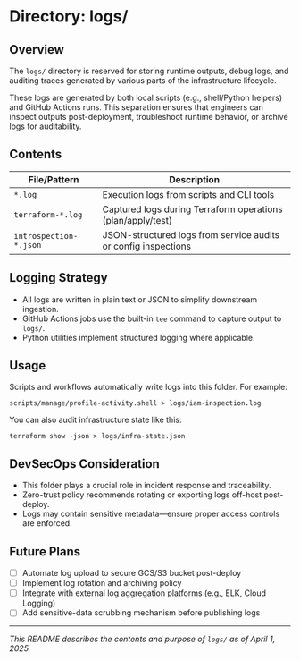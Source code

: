 # Directory: logs/

## Overview

The `logs/` directory is reserved for storing runtime outputs, debug logs, and auditing traces generated by various parts of the infrastructure lifecycle.

These logs are generated by both local scripts (e.g., shell/Python helpers) and GitHub Actions runs. This separation ensures that engineers can inspect outputs post-deployment, troubleshoot runtime behavior, or archive logs for auditability.

## Contents

| File/Pattern | Description |
|--------------|-------------|
| `*.log` | Execution logs from scripts and CLI tools |
| `terraform-*.log` | Captured logs during Terraform operations (plan/apply/test) |
| `introspection-*.json` | JSON-structured logs from service audits or config inspections |

## Logging Strategy

- All logs are written in plain text or JSON to simplify downstream ingestion.
- GitHub Actions jobs use the built-in `tee` command to capture output to `logs/`.
- Python utilities implement structured logging where applicable.

## Usage

Scripts and workflows automatically write logs into this folder. For example:

```shell
scripts/manage/profile-activity.shell > logs/iam-inspection.log
```

You can also audit infrastructure state like this:

```shell
terraform show -json > logs/infra-state.json
```

## DevSecOps Consideration

- This folder plays a crucial role in incident response and traceability.
- Zero-trust policy recommends rotating or exporting logs off-host post-deploy.
- Logs may contain sensitive metadata—ensure proper access controls are enforced.

## Future Plans

- [ ] Automate log upload to secure GCS/S3 bucket post-deploy
- [ ] Implement log rotation and archiving policy
- [ ] Integrate with external log aggregation platforms (e.g., ELK, Cloud Logging)
- [ ] Add sensitive-data scrubbing mechanism before publishing logs

---

_This README describes the contents and purpose of `logs/` as of April 1, 2025._


